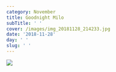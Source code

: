 ```yaml
---
category: November
title: Goodnight Milo
subTitle: ' '
cover: /images/img_20181128_214233.jpg
date: '2018-11-28'
day: ' '
slug: ' '
---
```

![](/images/img_20181128_214233.jpg)
